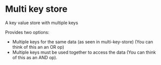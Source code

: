 # Multi key store
A key value store with multiple keys

Provides two options:
- Multiple keys for the same data (as seen in multi-key-store) (You can think of this an an OR op)
- Multiple keys must be used together to access the data (You can think of this as an AND op).
